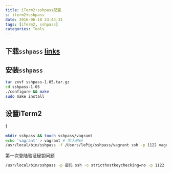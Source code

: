 ```yaml
---
title: iTerm2+sshpass配置
s: iterm2+sshpass
date: 2016-06-18 23:43:31
tags: [iTerm2, sshpass]
categories: Tools
---
```

## 下载`sshpass` [links](http://sourceforge.net/projects/sshpass/)




## 安装`sshpass`
```sh
tar zxvf sshpass-1.05.tar.gz
cd sshpass-1.05
./configure && make
sudo make install
```

## 设置iTerm2
1


```sh
mkdir sshpass && touch sshpass/vagrant
echo 'vagrant' > vagrant # 写入密码
/usr/local/bin/sshpass -f /Users/lePig/sshpass/vagrant ssh -p 1122 vagrant@127.0.0.1
```



第一次登陆验证秘钥问题

```sh
/usr/local/bin/sshpass -p 密码 ssh -o stricthostkeychecking=no -p 1122 vagrant@127.0.0.1
```
